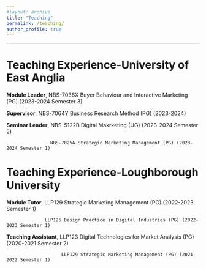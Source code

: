 ```yaml
---
#layout: archive
title: "Teaching"
permalink: /teaching/
author_profile: true
---
```


***
# Teaching Experience-University of East Anglia

**Module Leader**, NBS-7036X Buyer Behaviour and Interactive Marketing (PG) (2023-2024 Semester 3)

**Supervisor**, NBS-7064Y Business Research Method (PG) (2023-2024)

**Seminar Leader**, NBS-5122B Digital Makrketing (UG) (2023-2024 Semester 2)

                    NBS-7025A Strategic Marketing Management (PG) (2023-2024 Semester 1)



# Teaching Experience-Loughborough University
**Module Tutor**, LLP129 Strategic Marketing Management (PG) (2022-2023 Semester 1) 

                  LLP125 Design Practice in Digital Industries (PG) (2022-2023 Semester 1)

**Teaching Assistant**, LLP123 Digital Technologies for Market Analysis (PG) (2020-2021 Semester 2)    

                        LLP129 Strategic Marketing Management (PG) (2021-2022 Semester 1)   









